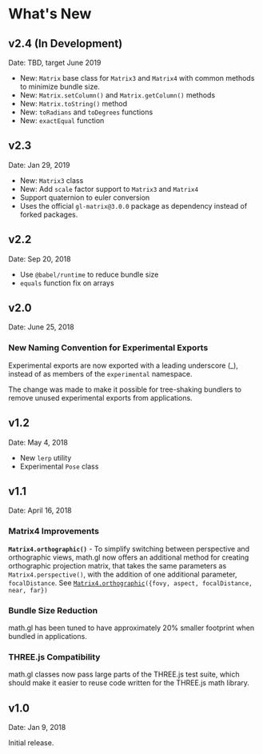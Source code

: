 # What's New

## v2.4 (In Development)

Date: TBD, target June 2019

- New: `Matrix` base class for `Matrix3` and `Matrix4` with common methods to minimize bundle size.
- New: `Matrix.setColumn()` and `Matrix.getColumn()` methods
- New: `Matrix.toString()` method
- New: `toRadians` and `toDegrees` functions
- New: `exactEqual` function

## v2.3

Date: Jan 29, 2019

- New: `Matrix3` class
- New: Add `scale` factor support to `Matrix3` and `Matrix4`
- Support quaternion to euler conversion
- Uses the official `gl-matrix@3.0.0` package as dependency instead of forked packages.

## v2.2

Date: Sep 20, 2018

- Use `@babel/runtime` to reduce bundle size
- `equals` function fix on arrays

## v2.0

Date: June 25, 2018

### New Naming Convention for Experimental Exports

Experimental exports are now exported with a leading underscore (\_), instead of as members of the `experimental` namespace.

The change was made to make it possible for tree-shaking bundlers to remove unused experimental exports from applications.


## v1.2

Date: May 4, 2018
- New `lerp` utility
- Experimental `Pose` class


## v1.1

Date: April 16, 2018

### Matrix4 Improvements

**`Matrix4.orthographic()`** - To simplify switching between perspective and orthographic views, math.gl now offers an additional method for creating orthographic projection matrix, that takes the same parameters as `Matrix4.perspective()`, with the addition of one additional parameter, `focalDistance`. See [`Matrix4.orthographic`](docs/api-reference/matrix4)`({fovy, aspect, focalDistance, near, far})`


### Bundle Size Reduction

math.gl has been tuned to have approximately 20% smaller footprint when bundled in applications.


### THREE.js Compatibility

math.gl classes now pass large parts of the THREE.js test suite, which should make it easier to reuse code written for the THREE.js math library.


## v1.0

Date: Jan 9, 2018

Initial release.
